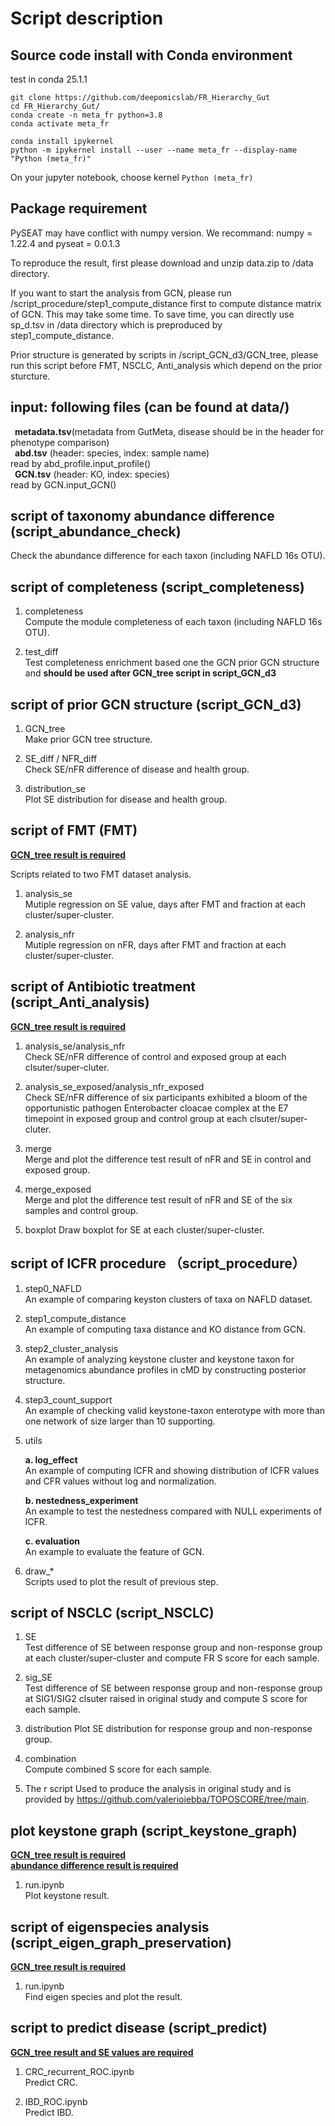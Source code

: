 # Script description

## Source code install with Conda environment
test in conda 25.1.1
```
git clone https://github.com/deepomicslab/FR_Hierarchy_Gut
cd FR_Hierarchy_Gut/
conda create -n meta_fr python=3.8
conda activate meta_fr
```

```
conda install ipykernel
python -m ipykernel install --user --name meta_fr --display-name "Python (meta_fr)"
```

On your jupyter notebook, choose kernel ```Python (meta_fr)```

## Package requirement  

PySEAT may have conflict with numpy version. We recommand: numpy = 1.22.4 and pyseat = 0.0.1.3

To reproduce the result, first please download and unzip data.zip to /data directory.

If you want to start the analysis from GCN, please run /script_procedure/step1_compute_distance first to compute distance matrix of GCN. This may take some time. To save time, you can directly use sp_d.tsv in /data directory which is preproduced by step1_compute_distance.

Prior structure is generated by scripts in /script_GCN_d3/GCN_tree, please run this script before FMT, NSCLC, Anti_analysis which depend on the prior sturcture.

## input: following files (can be found at data/)  

**&ensp;metadata.tsv**(metadata from GutMeta, disease should be in the header for phenotype comparison)  
**&ensp;abd.tsv** (header: species, index: sample name)  
read by abd_profile.input_profile()  
**&ensp;GCN.tsv** (header: KO, index: species)  
read by GCN.input_GCN()  

## <span id="abd">script of taxonomy abundance difference (script_abundance_check)</span>  

Check the abundance difference for each taxon (including NAFLD 16s OTU).  

## script of completeness (script_completeness)  

1. completeness  
Compute the module completeness of each taxon (including NAFLD 16s OTU).

2. test_diff  
Test completeness enrichment based one the GCN prior GCN structure and **should be used after GCN_tree script in script_GCN_d3**

## script of prior GCN structure (script_GCN_d3)  

1. <span id="tree">GCN_tree</span>  
Make prior GCN tree structure.  

2. SE_diff / NFR_diff  
Check SE/nFR difference of disease and health group.  

3. distribution_se  
Plot SE distribution for disease and health group.  

## script of FMT (FMT)  

[**GCN_tree result is required**](#tree)  

Scripts related to two FMT dataset analysis.

1. analysis_se  
Mutiple regression on SE value, days after FMT and fraction at each cluster/super-cluster.  

2. analysis_nfr  
Mutiple regression on nFR, days after FMT and fraction at each cluster/super-cluster.

## script of Antibiotic treatment (script_Anti_analysis)

[**GCN_tree result is required**](#tree)  

1. analysis_se/analysis_nfr  
Check SE/nFR difference of control and exposed group at each clsuter/super-cluter.  

2. analysis_se_exposed/analysis_nfr_exposed  
Check SE/nFR difference of six participants exhibited a bloom of the opportunistic pathogen Enterobacter cloacae complex at the E7 timepoint in exposed group and control group at each clsuter/super-cluter.  

3. merge  
Merge and plot the difference test result of nFR and SE in control and exposed group.

4. merge_exposed  
Merge and plot the difference test result of nFR and SE of the six samples and control group.

5. boxplot
Draw boxplot for SE at each cluster/super-cluster.

## script of lCFR procedure （script_procedure）  

1. step0_NAFLD  
An example of comparing keyston clusters of taxa on NAFLD dataset.  
  
2. step1_compute_distance  
An example of computing taxa distance and KO distance from GCN.
  
3. step2_cluster_analysis  
An example of analyzing keystone cluster and keystone taxon for metagenomics abundance profiles in cMD by constructing posterior structure.  

4. step3_count_support  
An example of checking valid keystone-taxon enterotype with more than one network of size larger than 10 supporting.

5. utils  

    **a. log_effect**  
    An example of computing lCFR and showing distribution of lCFR values and CFR values without log and normalization.

    **b. nestedness_experiment**  
    An example to test the nestedness compared with NULL experiments of lCFR.

    **c. evaluation**  
    An example to evaluate the feature of GCN.  

6. draw_*  
Scripts used to plot the result of previous step.  

## script of NSCLC (script_NSCLC)  

1. SE  
Test difference of SE between response group and non-response group at each cluster/super-cluster and compute FR S score for each sample.

2. sig_SE  
Test difference of SE between response group and non-response group at SIG1/SIG2 clsuter raised in original study and compute S score for each sample.

3. distribution
Plot SE distribution for response group and non-response group.  

4. combination  
Compute combined S score for each sample.

5. The r script
Used to produce the analysis in original study and is provided by https://github.com/valerioiebba/TOPOSCORE/tree/main.  

## plot keystone graph (script_keystone_graph)  

[**GCN_tree result is required**](#tree)  
[**abundance difference result is required**](#abd)  

1. run.ipynb  
Plot keystone result.

## script of eigenspecies analysis (script_eigen_graph_preservation)  

[**GCN_tree result is required**](#tree)  

1. run.ipynb  
Find eigen species and plot the result.

## script to predict disease (script_predict)  

[**GCN_tree result and SE values are required**](#tree)  

1. CRC_recurrent_ROC.ipynb  
Predict CRC.

1. IBD_ROC.ipynb  
Predict IBD.
